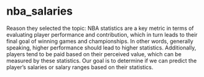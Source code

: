 # nba_salaries

Reason they selected the topic:
NBA statistics are a key metric in terms of evaluating player performance and contribution, which in turn leads to their final goal of winning games and championships.
In other words, generally speaking, higher performance should lead to higher statistics.
Additionally, players tend to be paid based on their perceived value, which can be measured by these statistics.
Our goal is to determine if we can predict the player’s salaries or salary ranges based on their statistics.

